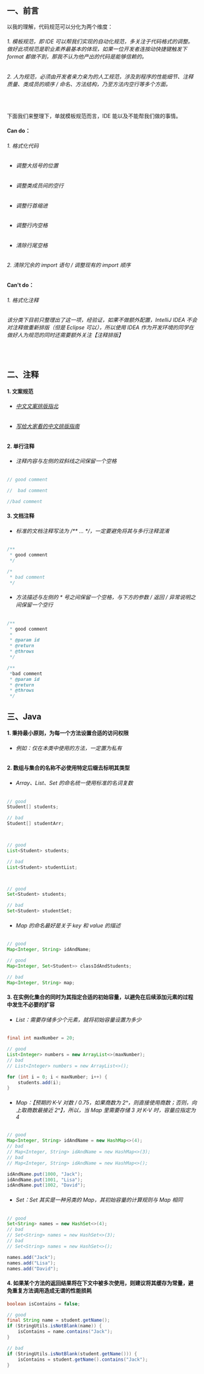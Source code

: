 ## 一、前言
以我的理解，代码规范可以分化为两个维度：
###### 1. 模板规范，即 IDE 可以帮我们实现的自动化规范，多关注于代码格式的调整。做好此项规范是职业素养最基本的体现，如果一位开发者连按动快捷键触发下 format 都做不到，那我不认为他产出的代码是能够信赖的。
###### 2. 人为规范，必须由开发者亲力亲为的人工规范，涉及到程序的性能细节、注释质量、类成员的顺序 / 命名、方法结构，乃至方法内空行等多个方面。

<br />

下面我们来整理下，单就模板规范而言，IDE 能以及不能帮我们做的事情。
#### Can do：
###### 1. 格式化代码
* ###### 调整大括号的位置
* ###### 调整类成员间的空行
* ###### 调整行首缩进
* ###### 调整行内空格
* ###### 清除行尾空格
###### 2. 清除冗余的 import 语句 / 调整现有的 import 顺序

#### Can't do：
###### 1. 格式化注释
###### *该分类下目前只整理出了这一项，经验证，如果不做额外配置，IntelliJ IDEA 不会对注释做重新排版（但是 Eclipse 可以），所以使用 IDEA 作为开发环境的同学在做好人为规范的同时还需要额外关注【注释排版】*

<br />

## 二、注释
#### 1. 文案规范
* ###### [中文文案排版指北](https://github.com/mzlogin/chinese-copywriting-guidelines)
* ###### [写给大家看的中文排版指南](https://zhuanlan.zhihu.com/p/20506092)

#### 2. 单行注释
* ###### 注释内容与左侧的双斜线之间保留一个空格
```Java
// good comment

//  bad comment

//bad comment
```

#### 3. 文档注释
* ###### 标准的文档注释写法为 /** ... */，一定要避免将其与多行注释混淆
```Java
/**
 * good comment
 */

/*
 * bad comment
 */
```
* ###### 方法描述与左侧的 * 号之间保留一个空格，与下方的参数 / 返回 / 异常说明之间保留一个空行
```Java
/**
 * good comment
 *
 * @param id
 * @return
 * @throws
 */

/**
 *bad comment
 * @param id
 * @return
 * @throws
 */
```

## 三、Java
#### 1. 秉持最小原则，为每一个方法设置合适的访问权限
* ###### 例如：仅在本类中使用的方法，一定置为私有

#### 2. 数组与集合的名称不必使用特定后缀去标明其类型
* ###### Array、List、Set 的命名统一使用标准的名词复数
```Java
// good
Student[] students;

// bad
Student[] studentArr;



// good
List<Student> students;

// bad
List<Student> studentList;



// good
Set<Student> students;

// bad
Set<Student> studentSet;
```
* ###### Map 的命名最好是关于 key 和 value 的描述
```Java
// good
Map<Integer, String> idAndName;

// good
Map<Integer, Set<Student>> classIdAndStudents;

// bad
Map<Integer, String> map;
```

#### 3. 在实例化集合的同时为其指定合适的初始容量，以避免在后续添加元素的过程中发生不必要的扩容
* ###### List：需要存储多少个元素，就将初始容量设置为多少
```Java
final int maxNumber = 20;

// good
List<Integer> numbers = new ArrayList<>(maxNumber);
// bad
// List<Integer> numbers = new ArrayList<>();

for (int i = 0; i < maxNumber; i++) {
    students.add(i);
}
```
* ###### Map：【预期的 K-V 对数 / 0.75，如果商数为 2ⁿ，则直接使用商数；否则，向上取商数最接近 2ⁿ】，所以，当 Map 里需要存储 3 对 K-V 时，容量应指定为 4
```Java
// good
Map<Integer, String> idAndName = new HashMap<>(4);
// bad
// Map<Integer, String> idAndName = new HashMap<>(3);
// bad
// Map<Integer, String> idAndName = new HashMap<>();

idAndName.put(1000, "Jack");
idAndName.put(1001, "Lisa");
idAndName.put(1002, "David");
```
* ###### Set：Set 其实是一种另类的 Map，其初始容量的计算规则与 Map 相同
```Java
// good
Set<String> names = new HashSet<>(4);
// bad
// Set<String> names = new HashSet<>(3);
// bad
// Set<String> names = new HashSet<>();

names.add("Jack");
names.add("Lisa");
names.add("David");
```

#### 4. 如果某个方法的返回结果将在下文中被多次使用，则建议将其缓存为常量，避免重复方法调用造成无谓的性能损耗
```Java
boolean isContains = false;

// good
final String name = student.getName();
if (StringUtils.isNotBlank(name)) {
    isContains = name.contains("Jack");
}

// bad
if (StringUtils.isNotBlank(student.getName())) {
    isContains = student.getName().contains("Jack");
}
```
